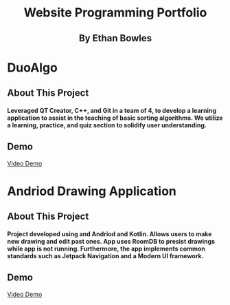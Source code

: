 <h1 align="center">Website Programming Portfolio</h1>
<h2 align="center">By Ethan Bowles</h2>

# DuoAlgo
## About This Project
#### Leveraged QT Creator, C++, and Git in a team of 4, to develop a learning application to assist in the teaching of basic sorting algorithms. We utilize a learning, practice, and quiz section to solidify user understanding.

## Demo
[Video Demo](https://drive.google.com/file/d/14oZwo6S6V0MmjKN4-MBA1dEMJKMObT6l/view?usp=sharing)

# Andriod Drawing Application
## About This Project
#### Project developed using and Andriod and Kotlin. Allows users to make new drawing and edit past ones. App uses RoomDB to presist drawings while app is not running. Furthermore, the app implements common standards such as Jetpack Navigation and a Modern UI framework.

## Demo
[Video Demo]()

